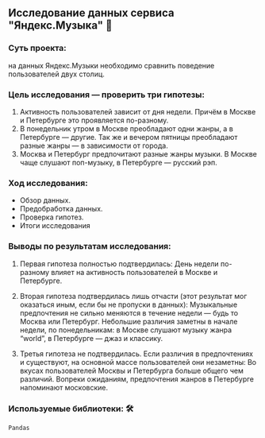 ## Исследование данных сервиса "Яндекс.Музыка" 📝


### Суть проекта:
на данных Яндекс.Музыки необходимо сравнить поведение пользователей двух столиц.

### Цель исследования — проверить три гипотезы:
1. Активность пользователей зависит от дня недели. Причём в Москве и Петербурге это проявляется по-разному.
2. В понедельник утром в Москве преобладают одни жанры, а в Петербурге — другие. Так же и вечером пятницы преобладают разные жанры — в зависимости от города.
3. Москва и Петербург предпочитают разные жанры музыки. В Москве чаще слушают поп-музыку, в Петербурге — русский рэп.

### Ход исследования:
- Обзор данных.
- Предобработка данных.
- Проверка гипотез.
- Итоги исследования

### Выводы по результатам исследования:
1. Первая гипотеза полностью подтвердилась:
   День недели по-разному влияет на активность пользователей в Москве и Петербурге.

2. Вторая гипотеза подтвердилась лишь отчасти (этот результат мог оказаться иным, если бы не пропуски в данных):
   Музыкальные предпочтения не сильно меняются в течение недели — будь то Москва или Петербург. Небольшие различия заметны в начале недели, по понедельникам:
   в Москве слушают музыку жанра “world”, в Петербурге — джаз и классику.

3. Третья гипотеза не подтвердилась. Если различия в предпочтениях и существуют, на основной массе пользователей они незаметны:
   Во вкусах пользователей Москвы и Петербурга больше общего чем различий. Вопреки ожиданиям, предпочтения жанров в Петербурге напоминают московские.


### Используемые библиотеки: 🛠️
`Pandas`

